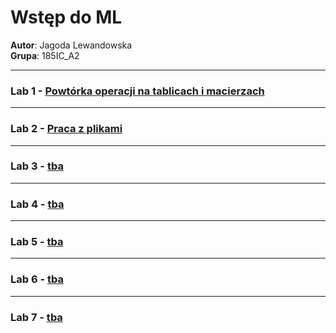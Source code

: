 # Wstęp do ML

**Autor**: Jagoda Lewandowska  
**Grupa**: 185IC_A2  

---
### Lab 1 - [Powtórka operacji na tablicach i macierzach](https://github.com/jagodalewandowska/wstep-do-ml-lewandowska/tree/main/Lab1)  

---
### Lab 2 - [Praca z plikami](https://github.com/jagodalewandowska/wstep-do-ml-lewandowska/tree/main/Lab1)  

---
### Lab 3 - [tba](https://github.com/jagodalewandowska/wstep-do-ml-lewandowska/tree/main/Lab1)  

---
### Lab 4 - [tba](https://github.com/jagodalewandowska/wstep-do-ml-lewandowska/tree/main/Lab1)  

---
### Lab 5 - [tba](https://github.com/jagodalewandowska/wstep-do-ml-lewandowska/tree/main/Lab1)  

---
### Lab 6 - [tba](https://github.com/jagodalewandowska/wstep-do-ml-lewandowska/tree/main/Lab1)  

---
### Lab 7 - [tba](https://github.com/jagodalewandowska/wstep-do-ml-lewandowska/tree/main/Lab1)
